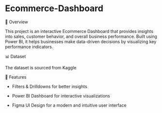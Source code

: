 # Ecommerce-Dashboard


📌 Overview

This project is an interactive Ecommerce Dashboard that provides insights into sales, customer behavior, and overall business performance. Built using Power BI, it helps businesses make data-driven decisions by visualizing key performance indicators.

📊 Dataset

The dataset is sourced from Kaggle

🚀 Features

 * Filters & Drilldowns for better insights

 * Power BI Dashboard for interactive visualizations

 * Figma UI Design for a modern and intuitive user interface
